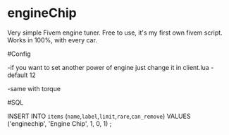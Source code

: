 # engineChip

Very simple Fivem engine tuner. Free to use, it's my first own fivem script. Works in 100%, with every car.

#Config

-if you want to set another power of engine just change it in client.lua - default 12

-same with torque

#SQL

INSERT INTO `items` (`name`,`label`,`limit`,`rare`,`can_remove`) VALUES
 ('enginechip', 'Engine Chip', 1, 0, 1)
;

